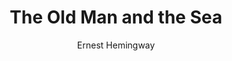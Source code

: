 ---
title: The Old Man and the Sea
author: Ernest Hemingway
author_slug: ernest_hemingway
is_audiobook: false
author_info: https://en.wikipedia.org/wiki/Ernest_Hemingway
series: 
series_slug: 
series_number: 
started: February 10, 2025
year_finished: 2025
read_status: Read
layout: book
---